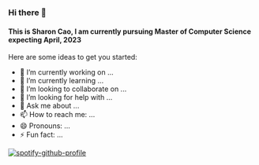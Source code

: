 ### Hi there 👋
#### This is Sharon Cao, I am currently pursuing Master of Computer Science expecting April, 2023

<!--
**SharonCao0920/SharonCao0920** is a ✨ _special_ ✨ repository because its `README.md` (this file) appears on your GitHub profile.
-->
Here are some ideas to get you started:

- 🔭 I’m currently working on ...
- 🌱 I’m currently learning ...
- 👯 I’m looking to collaborate on ...
- 🤔 I’m looking for help with ...
- 💬 Ask me about ...
- 📫 How to reach me: ...
- 😄 Pronouns: ...
- ⚡ Fun fact: ...

[![spotify-github-profile](https://spotify-github-profile.vercel.app/api/view?uid=ycao25sharon&cover_image=true&theme=default&show_offline=false&background_color=121212&interchange=false)](https://github.com/kittinan/spotify-github-profile)
